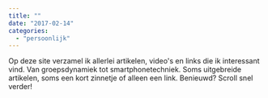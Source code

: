 ```yaml
---
title: ""
date: "2017-02-14"
categories: 
  - "persoonlijk"
---
```


Op deze site verzamel ik allerlei artikelen, video's en links die ik interessant vind. Van groepsdynamiek tot smartphonetechniek. Soms uitgebreide artikelen, soms een kort zinnetje of alleen een link. Benieuwd? Scroll snel verder!

